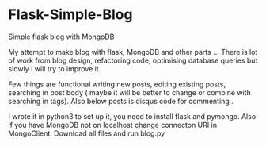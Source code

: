 # Flask-Simple-Blog
Simple flask blog with MongoDB 

My attempt to make blog with flask, MongoDB and other parts ... There is lot of work from blog design, refactoring code, optimising database queries but slowly I will try to improve it.

Few things are functional writing new posts, editing existing posts, searching in post body ( maybe it will be better to change 
or combine with searching in tags). Also below posts is disqus code for commenting .

I wrote it in python3 to set up it, you need to install flask and pymongo. Also if you have MongoDB not on localhost change connecton URI in MongoClient. Download all files and run blog.py

